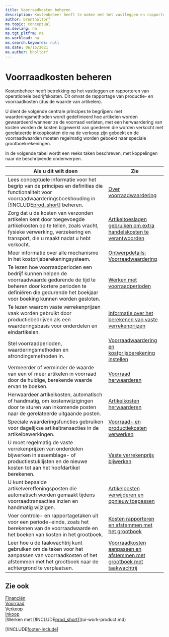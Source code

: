 ```yaml
---
title: Voorraadkosten beheren
description: Kostenbeheer heeft te maken met het vastleggen en rapporteren van bedrijfskosten en omvat het rapporteren van productiekosten en voorraadkosten.
author: brentholtorf
ms.topic: conceptual
ms.devlang: na
ms.tgt_pltfrm: na
ms.workload: na
ms.search.keywords: null
ms.date: 06/16/2021
ms.author: bholtorf
---
```

# <a name="managing-inventory-costs"></a>Voorraadkosten beheren
Kostenbeheer heeft betrekking op het vastleggen en rapporteren van operationele bedrijfskosten. Dit omvat de rapportage van productie- en voorraadkosten (dus de waarde van artikelen).   

U dient de volgende centrale principes te begrijpen: met waarderingsmethoden wordt gedefinieerd hoe artikelen worden gewaardeerd wanneer ze de voorraad verlaten, met een herwaardering van kosten worden de kosten bijgewerkt van goederen die worden verkocht met gerelateerde inkoopkosten die na de verkoop zijn geboekt en de voorraadwaarden moeten regelmatig worden geboekt naar speciale grootboekrekeningen.

In de volgende tabel wordt een reeks taken beschreven, met koppelingen naar de beschrijvende onderwerpen.

|**Als u dit wilt doen**|**Zie**|  
|------------|-------------|  
|Lees conceptuele informatie voor het begrip van de principes en definities die functionaliteit voor voorraadwaarderingsboekhouding in [!INCLUDE[prod_short](includes/prod_short.md)] beheren.|[Over voorraadwaardering](finance-learn-about-costing.md)|  
|Zorg dat u de kosten van verzonden artikelen kent door toegevoegde artikelkosten op te tellen, zoals vracht, fysieke verwerking, verzekering en transport, die u maakt nadat u hebt verkocht.|[Artikeltoeslagen gebruiken om extra handelskosten te verantwoorden](payables-how-assign-item-charges.md)|
|Meer informatie over alle mechanisme in het kostprijsberekeningsysteem.|[Ontwerpdetails: Voorraadwaardering](design-details-inventory-costing.md)|
|Te lezen hoe voorraadperioden een bedrijf kunnen helpen de voorraadwaarde gedurende de tijd te beheren door kortere perioden te definiëren die gedurende het boekjaar voor boeking kunnen worden gesloten.|[Werken met voorraadperioden](finance-how-to-work-with-inventory-periods.md)|
|Te lezen waarom vaste verrekenprijzen vaak worden gebruikt door productiebedrijven als een waarderingsbasis voor onderdelen en eindartikelen.|[Informatie over het berekenen van vaste verrekenprijzen](finance-about-calculating-standard-cost.md)|
|Stel voorraadperioden, waarderingsmethoden en afrondingsmethoden in.|[Voorraadwaardering en kostprijsberekening instellen](finance-set-up-inventory-valuation-and-costing.md)|
|Vermeerder of verminder de waarde van een of meer artikelen in voorraad door de huidige, berekende waarde ervan te boeken.|[Voorraad herwaarderen](inventory-how-revalue-inventory.md)|
|Herwaardeer artikelkosten, automatisch of handmatig, om kostenwijzigingen door te sturen van inkomende posten naar de gerelateerde uitgaande posten.|[Artikelkosten herwaarderen](inventory-how-adjust-item-costs.md)|
|Speciale waarderingsfuncties gebruiken voor dagelijkse artikeltransacties in de artikelbewerkingen.|[Voorraad- en productiekosten verwerken](finance-handle-inventory-and-manufacturing-costs.md)|  
|U moet regelmatig de vaste verrekenprijzen van onderdelen bijwerken in assemblage- of productiestuklijsten en de nieuwe kosten tot aan het hoofdartikel berekenen.|[Vaste verrekenprijs bijwerken](finance-how-to-update-standard-costs.md)|
|U kunt bepaalde artikelvereffeningsposten die automatisch worden gemaakt tijdens voorraadtransacties inzien en handmatig wijzigen.|[Artikelposten verwijderen en opnieuw toepassen](finance-how-to-remove-and-reapply-item-entries.md)|
|Voer controle- en rapportagetaken uit voor een periode-einde, zoals het berekenen van de voorraadwaarde en het boeken van kosten in het grootboek.|[Kosten rapporteren en afstemmen met het grootboek](/dynamics365/business-central/finance-how-to-post-inventory-costs-to-the-general-ledger)|
|Leer hoe u de taakwachtrij kunt gebruiken om de taken voor het aanpassen van voorraadkosten of het afstemmen met het grootboek naar de achtergrond te verplaatsen.|[Voorraadkosten aanpassen en afstemmen met grootboek met taakwachtrij](finance-manage-inventory-costs.md)|

## <a name="see-also"></a>Zie ook
 [Financiën](finance.md)  
 [Voorraad](inventory-manage-inventory.md)   
 [Verkoop](sales-manage-sales.md)   
 [Inkoop](purchasing-manage-purchasing.md)  
 [Werken met [!INCLUDE[prod_short](includes/prod_short.md)]](ui-work-product.md)


[!INCLUDE[footer-include](includes/footer-banner.md)]
